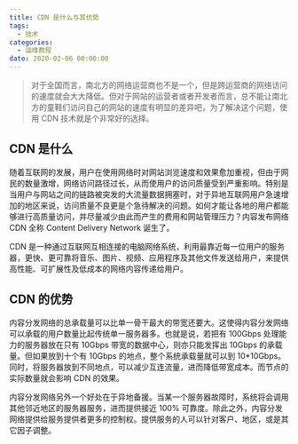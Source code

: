 ```yaml
---
title: CDN 是什么与其优势
tags:
  - 技术
categories:
  - 运维教程
date: 2020-02-06 00:00:00
---
```


> 对于全国而言，南北方的网络运营商也不是一个，但是跨运营商的网络访问的速度就会大大降低。但对于网站的运营者或者开发者而言，总不能让南北方的童鞋们访问自己的网站的速度有明显的差异吧，为了解决这个问题，使用 CDN 技术就是个非常好的选择。

<!-- more -->

## CDN 是什么

随着互联网的发展，用户在使用网络时对网站浏览速度和效果愈加重视，但由于网民的数量激增，网络访问路径过长，从而使用户的访问质量受到严重影响。特别是当用户与网站之间的链路被突发的大流量数据拥塞时，对于异地互联网用户急速增加的地区来说，访问质量不良更是个急待解决的问题。如何才能让各地的用户都能够进行高质量访问，并尽量减少由此而产生的费用和网站管理压力？内容发布网络 CDN 全称 Content Delivery Network 诞生了。

CDN 是一种通过互联网互相连接的电脑网络系统，利用最靠近每一位用户的服务器，更快、更可靠将音乐、图片、视频、应用程序及其他文件发送给用户，来提供高性能、可扩展性及低成本的网络内容传递给用户。

## CDN 的优势

内容分发网络的总承载量可以比单一骨干最大的带宽还要大。这使得内容分发网络可以承载的用户数量比起传统单一服务器多。也就是说，若把有 100Gbps 处理能力的服务器放在只有 10Gbps 带宽的数据中心，则亦只能发挥出 10Gbps 的承载量。但如果放到十个有 10Gbps 的地点，整个系统承载量就可以到 10*10Gbps。同时，将服务器放到不同地点，可以减少互连流量，进而降低带宽成本。而节点的实际数量就会影响 CDN 的效果。

内容分发网络另外一个好处在于异地备援。当某一个服务器故障时，系统将会调用其他邻近地区的服务器服务，进而提供接近 100% 可靠度。除此之外，内容分发网络提供给服务提供者更多的控制权。提供服务的人可以针对客户、地区，或是其它因子调整。
